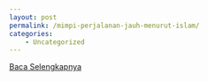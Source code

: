 ```yaml
---
layout: post
permalink: /mimpi-perjalanan-jauh-menurut-islam/
categories:
    - Uncategorized
---
```


[Baca Selengkapnya](/07)
